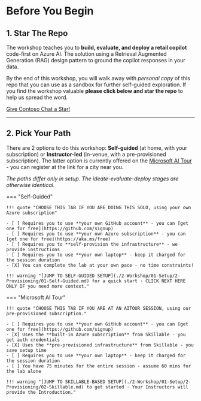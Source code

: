 # Before You Begin

## 1. Star The Repo 

The workshop teaches you to **build, evaluate, and deploy a retail copilot** code-first on Azure AI. The solution using a Retrieval Augmented Generation (RAG) design pattern to ground the copilot responses in your data. 

By the end of this workshop, you will walk away with _personal copy_ of this repo that you can use as a sandbox for further self-guided exploration. If you find the workshop valuable **please click below and star the repo** to help us spread the word.

<a class="github-button" href="https://github.com/Azure-Samples/contoso-chat" data-color-scheme="no-preference: light; light: light; dark: dark;" data-size="large" data-show-count="true" aria-label="Star Azure-Samples/contoso-chat on GitHub"> Give Contoso Chat a Star!</a>

---

## 2. Pick Your Path

There are 2 options to do this workshop: **Self-guided** (at home, with your subscription) or **Instructor-led** (in-venue, with a pre-provisioned subscription). The latter option is currently offered on the [Microsoft AI Tour](https://aka.ms/aitour) - you can register at the link for a city near you.

_The paths differ only in setup. The ideate-evaluate-deploy stages are otherwise identical_.

=== "Self-Guided"

    !!! quote "CHOOSE THIS TAB IF YOU ARE DOING THIS SOLO, using your own Azure subscription"

    - [ ] Requires you to use **your own GitHub account** - you can [get one for free](https://github.com/signup)
    - [ ] Requires you to use **your own Azure subscription** - you can [get one for free](https://aka.ms/free) 
    - [ ] Requires you to **self-provision the infrastructure** - we provide instructions
    - [ ] Requires you to use **your own laptop** - keep it charged for the session duration
    - [X] You can complete the lab at your own pace - no time constraints!

    !!! warning "[JUMP TO SELF-GUIDED SETUP](./2-Workshop/01-Setup/2-Provisioning/01-Self-Guided.md) for a quick start · CLICK NEXT HERE ONLY IF you need more context."

=== "Microsoft AI Tour"

    !!! quote "CHOOSE THIS TAB IF YOU ARE AT AN AITOUR SESSION, using our pre-provisioned subscription."

    - [ ] Requires you to use **your own GitHub account** - you can [get one for free](https://github.com/signup)
    - [X] Uses the **built-in Azure subscription** from Skillable - you get auth credentials
    - [X] Uses the **pre-provisioned infrastructure** from Skillable - you save setup time
    - [ ] Requires you to use **your own laptop** - keep it charged for the session duration
    - [ ] You have 75 minutes for the entire session - assume 60 mins for the lab alone

    !!! warning "[JUMP TO SKILLABLE-BASED SETUP](./2-Workshop/01-Setup/2-Provisioning/02-Skillable.md) to get started · Your Instructors will provide the Introduction."  